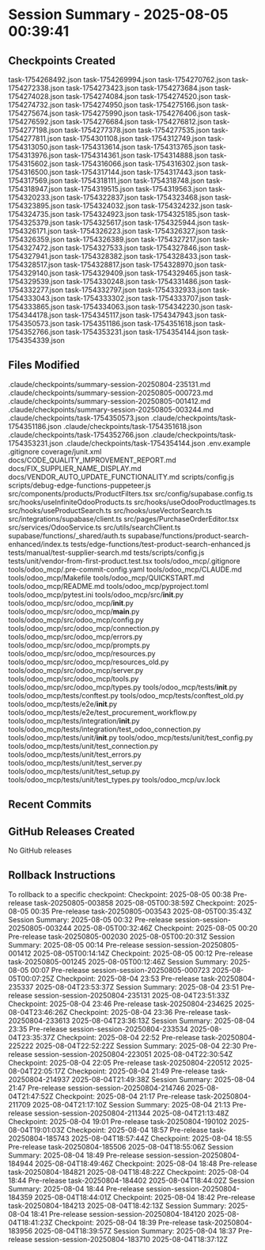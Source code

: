 # Session Summary - 2025-08-05 00:39:41

## Checkpoints Created
task-1754268492.json
task-1754269994.json
task-1754270762.json
task-1754272338.json
task-1754273423.json
task-1754273684.json
task-1754274028.json
task-1754274084.json
task-1754274520.json
task-1754274732.json
task-1754274950.json
task-1754275166.json
task-1754275674.json
task-1754275990.json
task-1754276406.json
task-1754276592.json
task-1754276684.json
task-1754276812.json
task-1754277198.json
task-1754277378.json
task-1754277535.json
task-1754277811.json
task-1754301108.json
task-1754312749.json
task-1754313050.json
task-1754313614.json
task-1754313765.json
task-1754313976.json
task-1754314361.json
task-1754314888.json
task-1754315602.json
task-1754316066.json
task-1754316302.json
task-1754316500.json
task-1754317144.json
task-1754317443.json
task-1754317569.json
task-1754318111.json
task-1754318748.json
task-1754318947.json
task-1754319515.json
task-1754319563.json
task-1754320233.json
task-1754322837.json
task-1754323468.json
task-1754323895.json
task-1754324032.json
task-1754324232.json
task-1754324735.json
task-1754324923.json
task-1754325185.json
task-1754325379.json
task-1754325617.json
task-1754325944.json
task-1754326171.json
task-1754326223.json
task-1754326327.json
task-1754326359.json
task-1754326389.json
task-1754327217.json
task-1754327472.json
task-1754327533.json
task-1754327846.json
task-1754327941.json
task-1754328382.json
task-1754328433.json
task-1754328517.json
task-1754328817.json
task-1754328970.json
task-1754329140.json
task-1754329409.json
task-1754329465.json
task-1754329539.json
task-1754330248.json
task-1754331486.json
task-1754332277.json
task-1754332797.json
task-1754332933.json
task-1754333043.json
task-1754333302.json
task-1754333707.json
task-1754333865.json
task-1754334063.json
task-1754342230.json
task-1754344178.json
task-1754345117.json
task-1754347943.json
task-1754350573.json
task-1754351186.json
task-1754351618.json
task-1754352766.json
task-1754353231.json
task-1754354144.json
task-1754354339.json

## Files Modified
.claude/checkpoints/summary-session-20250804-235131.md
.claude/checkpoints/summary-session-20250805-000723.md
.claude/checkpoints/summary-session-20250805-001412.md
.claude/checkpoints/summary-session-20250805-003244.md
.claude/checkpoints/task-1754350573.json
.claude/checkpoints/task-1754351186.json
.claude/checkpoints/task-1754351618.json
.claude/checkpoints/task-1754352766.json
.claude/checkpoints/task-1754353231.json
.claude/checkpoints/task-1754354144.json
.env.example
.gitignore
coverage/junit.xml
docs/CODE_QUALITY_IMPROVEMENT_REPORT.md
docs/FIX_SUPPLIER_NAME_DISPLAY.md
docs/VENDOR_AUTO_UPDATE_FUNCTIONALITY.md
scripts/config.js
scripts/debug-edge-functions-puppeteer.js
src/components/products/ProductFilters.tsx
src/config/supabase.config.ts
src/hooks/useInfiniteOdooProducts.ts
src/hooks/useOdooProductImages.ts
src/hooks/useProductSearch.ts
src/hooks/useVectorSearch.ts
src/integrations/supabase/client.ts
src/pages/PurchaseOrderEditor.tsx
src/services/OdooService.ts
src/utils/searchClient.ts
supabase/functions/_shared/auth.ts
supabase/functions/product-search-enhanced/index.ts
tests/edge-functions/test-product-search-enhanced.js
tests/manual/test-supplier-search.md
tests/scripts/config.js
tests/unit/vendor-from-first-product.test.tsx
tools/odoo_mcp/.gitignore
tools/odoo_mcp/.pre-commit-config.yaml
tools/odoo_mcp/CLAUDE.md
tools/odoo_mcp/Makefile
tools/odoo_mcp/QUICKSTART.md
tools/odoo_mcp/README.md
tools/odoo_mcp/pyproject.toml
tools/odoo_mcp/pytest.ini
tools/odoo_mcp/src/__init__.py
tools/odoo_mcp/src/odoo_mcp/__init__.py
tools/odoo_mcp/src/odoo_mcp/__main__.py
tools/odoo_mcp/src/odoo_mcp/config.py
tools/odoo_mcp/src/odoo_mcp/connection.py
tools/odoo_mcp/src/odoo_mcp/errors.py
tools/odoo_mcp/src/odoo_mcp/prompts.py
tools/odoo_mcp/src/odoo_mcp/resources.py
tools/odoo_mcp/src/odoo_mcp/resources_old.py
tools/odoo_mcp/src/odoo_mcp/server.py
tools/odoo_mcp/src/odoo_mcp/tools.py
tools/odoo_mcp/src/odoo_mcp/types.py
tools/odoo_mcp/tests/__init__.py
tools/odoo_mcp/tests/conftest.py
tools/odoo_mcp/tests/conftest_old.py
tools/odoo_mcp/tests/e2e/__init__.py
tools/odoo_mcp/tests/e2e/test_procurement_workflow.py
tools/odoo_mcp/tests/integration/__init__.py
tools/odoo_mcp/tests/integration/test_odoo_connection.py
tools/odoo_mcp/tests/unit/__init__.py
tools/odoo_mcp/tests/unit/test_config.py
tools/odoo_mcp/tests/unit/test_connection.py
tools/odoo_mcp/tests/unit/test_errors.py
tools/odoo_mcp/tests/unit/test_server.py
tools/odoo_mcp/tests/unit/test_setup.py
tools/odoo_mcp/tests/unit/test_types.py
tools/odoo_mcp/uv.lock

## Recent Commits


## GitHub Releases Created
No GitHub releases

## Rollback Instructions
To rollback to a specific checkpoint:
Checkpoint: 2025-08-05 00:38	Pre-release	task-20250805-003858	2025-08-05T00:38:59Z
Checkpoint: 2025-08-05 00:35	Pre-release	task-20250805-003543	2025-08-05T00:35:43Z
Session Summary: 2025-08-05 00:32	Pre-release	session-session-20250805-003244	2025-08-05T00:32:46Z
Checkpoint: 2025-08-05 00:20	Pre-release	task-20250805-002030	2025-08-05T00:20:31Z
Session Summary: 2025-08-05 00:14	Pre-release	session-session-20250805-001412	2025-08-05T00:14:14Z
Checkpoint: 2025-08-05 00:12	Pre-release	task-20250805-001245	2025-08-05T00:12:46Z
Session Summary: 2025-08-05 00:07	Pre-release	session-session-20250805-000723	2025-08-05T00:07:25Z
Checkpoint: 2025-08-04 23:53	Pre-release	task-20250804-235337	2025-08-04T23:53:37Z
Session Summary: 2025-08-04 23:51	Pre-release	session-session-20250804-235131	2025-08-04T23:51:33Z
Checkpoint: 2025-08-04 23:46	Pre-release	task-20250804-234625	2025-08-04T23:46:26Z
Checkpoint: 2025-08-04 23:36	Pre-release	task-20250804-233613	2025-08-04T23:36:13Z
Session Summary: 2025-08-04 23:35	Pre-release	session-session-20250804-233534	2025-08-04T23:35:37Z
Checkpoint: 2025-08-04 22:52	Pre-release	task-20250804-225222	2025-08-04T22:52:22Z
Session Summary: 2025-08-04 22:30	Pre-release	session-session-20250804-223051	2025-08-04T22:30:54Z
Checkpoint: 2025-08-04 22:05	Pre-release	task-20250804-220512	2025-08-04T22:05:17Z
Checkpoint: 2025-08-04 21:49	Pre-release	task-20250804-214937	2025-08-04T21:49:38Z
Session Summary: 2025-08-04 21:47	Pre-release	session-session-20250804-214746	2025-08-04T21:47:52Z
Checkpoint: 2025-08-04 21:17	Pre-release	task-20250804-211709	2025-08-04T21:17:10Z
Session Summary: 2025-08-04 21:13	Pre-release	session-session-20250804-211344	2025-08-04T21:13:48Z
Checkpoint: 2025-08-04 19:01	Pre-release	task-20250804-190102	2025-08-04T19:01:03Z
Checkpoint: 2025-08-04 18:57	Pre-release	task-20250804-185743	2025-08-04T18:57:44Z
Checkpoint: 2025-08-04 18:55	Pre-release	task-20250804-185506	2025-08-04T18:55:06Z
Session Summary: 2025-08-04 18:49	Pre-release	session-session-20250804-184944	2025-08-04T18:49:46Z
Checkpoint: 2025-08-04 18:48	Pre-release	task-20250804-184821	2025-08-04T18:48:22Z
Checkpoint: 2025-08-04 18:44	Pre-release	task-20250804-184402	2025-08-04T18:44:02Z
Session Summary: 2025-08-04 18:44	Pre-release	session-session-20250804-184359	2025-08-04T18:44:01Z
Checkpoint: 2025-08-04 18:42	Pre-release	task-20250804-184213	2025-08-04T18:42:13Z
Session Summary: 2025-08-04 18:41	Pre-release	session-session-20250804-184120	2025-08-04T18:41:23Z
Checkpoint: 2025-08-04 18:39	Pre-release	task-20250804-183956	2025-08-04T18:39:57Z
Session Summary: 2025-08-04 18:37	Pre-release	session-session-20250804-183710	2025-08-04T18:37:12Z
